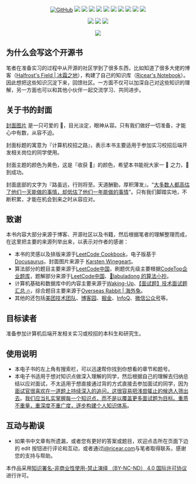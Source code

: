 <p align='center'>
<a href="https://github.com/ricear/school-recruitment/blob/main/LICENSE"><img alt="GitHub" src="https://img.shields.io/github/license/ricear/school-recruitment?label=License"/></a>
<img src="https://img.shields.io/badge/build-passing-brightgreen.svg"/>
<img src="https://img.shields.io/badge/platform-%20iOS | Android | Mac | Web%20-ff69b4.svg"/>
<img src="https://img.shields.io/badge/language-Java-orange.svg"/>
<img src="https://img.shields.io/badge/made%20with-=1-blue.svg"/>
<a href="https://github.com/ricear/school-recruitment/pulls"><img src="https://img.shields.io/badge/PR-Welcome-brightgreen.svg"/></a>
<img src="https://img.shields.io/github/stars/ricear/school-recruitment?style=social"/>
<img src="https://img.shields.io/github/forks/ricear/school-recruitment?style=social"/>
<a href="https://github.com/ricear/school-recruitment"><img src="https://visitor-badge.laobi.icu/badge?page_id=ricear.school-recruitment"/></a>
<a href="https://github.com/ricear/school-recruitment/releases"><img src="https://img.shields.io/github/v/release/ricear/school-recruitment"/></a>
<a href="https://github.com/ricear/school-recruitment"><img src="https://img.shields.io/github/repo-size/ricear/school-recruitment"/></a>
</p>
<p align='center'>
<a href="https://ricear.com"><img src="https://img.shields.io/badge/Blog-Ricear-80d4f9.svg?style=flat"/></a>
<a href="https://unsplash.com/@ricear"><img src="https://img.shields.io/badge/Unsplash-Ricear-success.svg"/></a>
 <a href="https://twitter.com/ricear1996"><img src="https://img.shields.io/twitter/url?style=social&url=https%3A%2F%2Ftwitter.com%2Fricear1996"/></a>
</p>

<p align='center'>
  <img src="https://github.com/ricear/school-recruitment/blob/main/static/img/book-cover.png"/>
</p>

## 为什么会写这个开源书

笔者在准备实习的过程中从开源的社区学到了很多东西，比如知道了很多大佬的博客（[Halfrost's Field | 冰霜之地](https://halfrost.com)），构建了自己的知识库（[Ricear's Notebook](https://notebook.ricear.com)）。因此想把这些知识沉淀下来，回馈社区。一方面不仅可以加深自己对这些知识的理解，另一方面也可以和其他小伙伴一起交流学习、共同进步。

## 关于书的封面

[封面图片](https://unsplash.com/photos/Qb7D1xw28Co?utm_source=unsplash&utm_medium=referral&utm_content=creditShareLink) 是一只可爱的 🐶，目光淡定，眼神从容。只有我们做好一切准备，才能心中有数，从容不迫。

封面标题的寓意为『计算机校招之路』，表示本书主要适用于参加实习校招后端开发相关岗位的同学使用。

封面主题的颜色为黄色，这是『收获 🌾』的颜色，希望本书能祝大家一 💪 之力，🎠 到成功。

封面底部的文字为『路虽远，行则将至。天道酬勤，厚积薄发』。“[大多数人都高估了他们一天能做的事情，却低估了他们一年能做的事情](https://github.com/wolverinn/Waking-Up)”。只有我们脚踏实地，不断积累，才能在机会到来之时从容应对。

## 致谢

本书内容大部分来源于博客、开源社区以及书籍，然后根据笔者的理解整理而成，在这里把主要的来源列举出来，以表示对作者的感谢：

- 本书的灵感以及排版来源于[LeetCode Cookbook](https://books.halfrost.com/leetcode)，电子版基于 [Docusaurus](docusaurus.io)，封面图片来源于 [Karsten Winegeart](https://unsplash.com/@karsten116?utm_source=unsplash&utm_medium=referral&utm_content=creditCopyText)。
- 算法部分的题目主要来源于[LeetCode中国](https://leetcode-cn.com)，刷题优先级主要根据[CodeTop企业题库](https://codetop.cc)，题解部分来源于[LeetCode中国](https://leetcode-cn.com)、[📖labuladong 的算法小抄](https://labuladong.gitbook.io/algo)。
- 计算机基础和数据库中的内容主要来源于[Waking-Up](https://github.com/wolverinn/Waking-Up)、[【面试题】技术面试题汇总 🔥](https://imageslr.com/2020/07/08/tech-interview.html)，综合题目主要来源于[Overseas Rabbit | 海外兔](https://osjobs.net)。
- 其他的还包括[美团技术团队](https://tech.meituan.com)、[博客园](https://www.cnblogs.com)、[掘金](https://juejin.cn)、[InfoQ](https://www.infoq.cn)、[微信公众号](https://weixin.sogou.com)等。

## 目标读者

准备参加计算机后端开发相关实习或校招的本科生和研究生。

## 使用说明

- 本电子书的左上角有搜索栏，可以迅速帮你找到你想看的章节和题号。
- 本电子书适用于想对知识点做深入理解的同学，然后根据自己的理解去归纳总结以应对面试，不太适用于想直接通过背的方式直接去参加面试的同学，因为[面试官很喜欢在一道题上持续深入的追问，这很容易把浅尝辄止的候选人筛出去](https://imageslr.com/2021/autumn-recruit.html)。[我们应当扎实掌握每一个知识点，而不是以覆盖更多面试题为目标。重质不重量，重深度不重广度，逐步构建个人知识体系](https://imageslr.com/2021/autumn-recruit.html)。

## 互动与勘误

- 如果书中文章有所遗漏，或者您有更好的答案或题目，欢迎点击所在页面下边的 edit 按钮进行评论和互动，或者通过[i@ricear.com](mailto:i@ricear.com)与笔者取得联系，感谢您的支持与帮助。

本作品采用[知识署名-非商业性使用-禁止演绎 （BY-NC-ND） 4.0 国际许可协议](https://creativecommons.org/licenses/by-nc-nd/4.0/legalcode.zh-Hans)进行许可。
